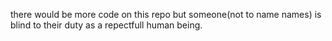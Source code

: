 there would be more code on this repo but someone(not to name names) is blind to their duty as a repectfull human being.
